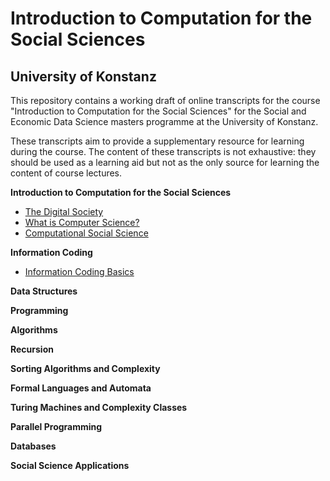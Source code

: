 # Introduction to Computation for the Social Sciences
## University of Konstanz

This repository contains a working draft of online transcripts for the course "Introduction to Computation for the Social Sciences" for the Social and Economic Data Science masters programme at the University of Konstanz.

These transcripts aim to provide a supplementary resource for learning during the course. The content of these transcripts is not exhaustive: they should be used as a learning aid but not as the only source for learning the content of course lectures.


**Introduction to Computation for the Social Sciences**  

- [The Digital Society](https://dgarcia-eu.github.io/IntroCSS-UniKonstanz/01_Introduction/011_TheDigitalSociety/TheDigitalSociety.html)
- [What is Computer Science?](https://dgarcia-eu.github.io/IntroCSS-UniKonstanz/01_Introduction/012_ComputerScience/ComputerScience.html)
- [Computational Social Science](https://dgarcia-eu.github.io/IntroCSS-UniKonstanz/01_Introduction/013_ComputationalSocialScience/ComputationalSocialScience.html)  

**Information Coding**

- [Information Coding Basics](https://dgarcia-eu.github.io/IntroCSS-UniKonstanz/02_InformationCoding/021_InfoCodingBasics/InfoCodingBasics.html)

**Data Structures**



**Programming**




**Algorithms**




**Recursion**




**Sorting Algorithms and Complexity**




**Formal Languages and Automata**




**Turing Machines and Complexity Classes**



**Parallel Programming**



**Databases**



**Social Science Applications**
